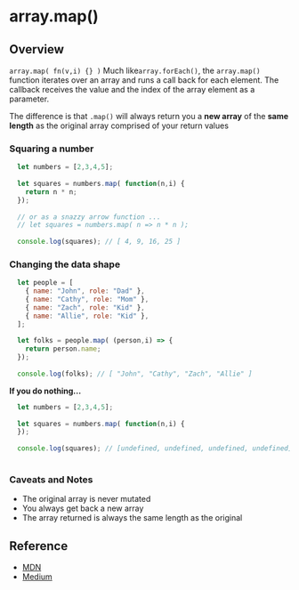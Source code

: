 # array.map()

## Overview

`array.map( fn(v,i) {} )` Much like`array.forEach()`, the `array.map()` function iterates over an array and runs a call back for each element. The callback receives the value and the index of the array element as a parameter.  

The difference is that `.map()` will always return you a **new array** of the **same length** as the original array comprised of your return values

### Squaring a number

```js
  let numbers = [2,3,4,5];
  
  let squares = numbers.map( function(n,i) {
    return n * n;
  });
  
  // or as a snazzy arrow function ...
  // let squares = numbers.map( n => n * n );
  
  console.log(squares); // [ 4, 9, 16, 25 ]

```

### Changing the data shape

```js
  let people = [
    { name: "John", role: "Dad" },
    { name: "Cathy", role: "Mom" },
    { name: "Zach", role: "Kid" },
    { name: "Allie", role: "Kid" },
  ];
  
  let folks = people.map( (person,i) => {
    return person.name;
  });
  
  console.log(folks); // [ "John", "Cathy", "Zach", "Allie" ]

```

**If you do nothing...**

```js
  let numbers = [2,3,4,5];
  
  let squares = numbers.map( function(n,i) {
  });
  
  console.log(squares); // [undefined, undefined, undefined, undefined]
  
```

### Caveats and Notes

- The original array is never mutated
- You always get back a new array
- The array returned is always the same length as the original

## Reference

- [MDN](https://developer.mozilla.org/en-US/docs/Web/JavaScript/Reference/Global_Objects/Array/map)
- [Medium](https://medium.com/@JeffLombardJr/understanding-foreach-map-filter-and-find-in-javascript-f91da93b9f2c)
